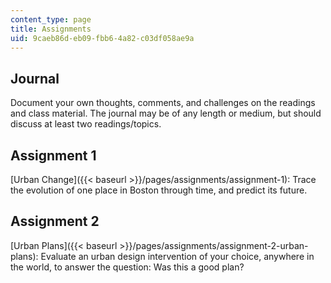 ```yaml
---
content_type: page
title: Assignments
uid: 9caeb86d-eb09-fbb6-4a82-c03df058ae9a
---
```


Journal
-------

Document your own thoughts, comments, and challenges on the readings and class material. The journal may be of any length or medium, but should discuss at least two readings/topics.

Assignment 1
------------

[Urban Change]({{< baseurl >}}/pages/assignments/assignment-1): Trace the evolution of one place in Boston through time, and predict its future.

Assignment 2
------------

[Urban Plans]({{< baseurl >}}/pages/assignments/assignment-2-urban-plans): Evaluate an urban design intervention of your choice, anywhere in the world, to answer the question: Was this a good plan?